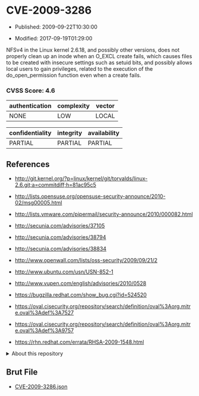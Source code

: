 # CVE-2009-3286

- Published: 2009-09-22T10:30:00

- Modified: 2017-09-19T01:29:00

NFSv4 in the Linux kernel 2.6.18, and possibly other versions, does not properly clean up an inode when an O_EXCL create fails, which causes files to be created with insecure settings such as setuid bits, and possibly allows local users to gain privileges, related to the execution of the do_open_permission function even when a create fails.

### CVSS Score: **4.6**

| authentication | complexity | vector |
| --- | --- | --- |
| NONE | LOW | LOCAL |

| confidentiality | integrity | availability |
| --- | --- | --- |
| PARTIAL | PARTIAL | PARTIAL |

## References

* http://git.kernel.org/?p=linux/kernel/git/torvalds/linux-2.6.git;a=commitdiff;h=81ac95c5

* http://lists.opensuse.org/opensuse-security-announce/2010-02/msg00005.html

* http://lists.vmware.com/pipermail/security-announce/2010/000082.html

* http://secunia.com/advisories/37105

* http://secunia.com/advisories/38794

* http://secunia.com/advisories/38834

* http://www.openwall.com/lists/oss-security/2009/09/21/2

* http://www.ubuntu.com/usn/USN-852-1

* http://www.vupen.com/english/advisories/2010/0528

* https://bugzilla.redhat.com/show_bug.cgi?id=524520

* https://oval.cisecurity.org/repository/search/definition/oval%3Aorg.mitre.oval%3Adef%3A7527

* https://oval.cisecurity.org/repository/search/definition/oval%3Aorg.mitre.oval%3Adef%3A9757

* https://rhn.redhat.com/errata/RHSA-2009-1548.html

<details>
<summary>About this repository</summary> 

  This repository is part of the project [Live Hack CVE](https://github.com/Live-Hack-CVE). Main website can be found [www.live-hack.org](https://www.live-hack.org) 
  
  Made by [Sn0wAlice](https://github.com/Sn0wAlice) for the people that care about security and need to have a feed of the latest CVEs. Hope you enjoy it, don't forget to star the repo and follow me on [Twitter](https://twitter.com/Sn0wAlice) and [Github](https://github.com/Sn0wAlice). And that is my [personnal website](https://www.alice-snow.me/)

  - [Home Page](https://github.com/Live-Hack-CVE)
  - [Framework](https://github.com/Live-Hack-CVE/cve-framework)
  - [CVE database](https://github.com/Live-Hack-CVE/full_database)
  - [Changelog](https://github.com/Live-Hack-CVE/Changelog)
</details>

## Brut File

* [CVE-2009-3286.json](https://raw.githubusercontent.com/Live-Hack-CVE/full_database/main/cves/2009/CVE-2009-3286.json)

